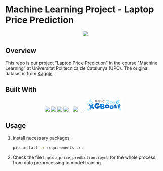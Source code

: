 # Machine Learning Project - Laptop Price Prediction
<div align="center">
<a href="https://www.fib.upc.edu/en">
<img src="https://www.fib.upc.edu/sites/fib/files/images/logo-fiblletres-upc-color.svg" height=100"/>
</a>
</div>

## Overview
This repo is our project "Laptop Price Prediction" in the course "Machine Learning" at Universitat Politècnica de Catalunya (UPC). The original dataset is from [Kaggle](https://www.kaggle.com/datasets/ayush12nagar/laptop-data-price-predition/data).

## Built With
<div align="center">
<a href="https://pandas.pydata.org/">
  <img src="https://upload.wikimedia.org/wikipedia/commons/e/ed/Pandas_logo.svg" height=40/>
</a>
<a href="https://numpy.org/">
  <img src="https://numpy.org/images/logo.svg" height=40/>
</a>
<a href="https://matplotlib.org/">
  <img src="https://matplotlib.org/_static/logo_light.svg" height=40/>
</a>
<a href="https://seaborn.pydata.org/">
  <img src="https://seaborn.pydata.org/_static/logo-wide-lightbg.svg" height=40/>
</a>
<a href="https://scikit-learn.org/stable/">
  <img src="https://scikit-learn.org/stable/_static/scikit-learn-logo-small.png" height=40 hspace=10/>
</a>
<a href="https://xgboost.readthedocs.io/en/stable/">
  <img src="https://raw.githubusercontent.com/dmlc/dmlc.github.io/master/img/logo-m/xgboost.png" height=40 hspace=10/>
</a>
</div>

## Usage
1. Install necessary packages
   ```sh
   pip install -r requirements.txt
   ```
3. Check the file `Laptop_price_prediction.ipynb` for the whole process from data preprocessing to model training.
